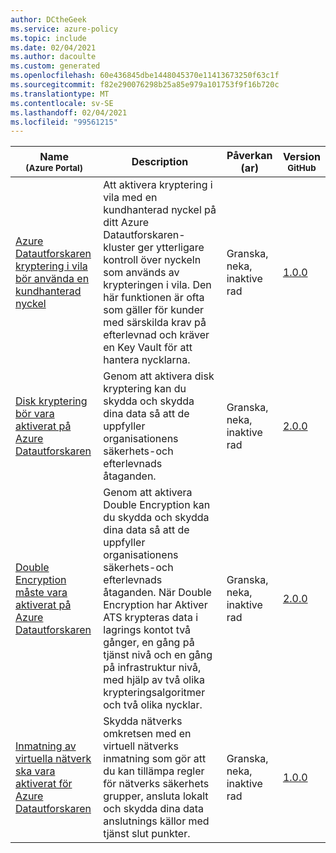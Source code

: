 ```yaml
---
author: DCtheGeek
ms.service: azure-policy
ms.topic: include
ms.date: 02/04/2021
ms.author: dacoulte
ms.custom: generated
ms.openlocfilehash: 60e436845dbe1448045370e11413673250f63c1f
ms.sourcegitcommit: f82e290076298b25a85e979a101753f9f16b720c
ms.translationtype: MT
ms.contentlocale: sv-SE
ms.lasthandoff: 02/04/2021
ms.locfileid: "99561215"
---
```

|Name<br /><sub>(Azure Portal)</sub> |Description |Påverkan (ar) |Version<br /><sub>GitHub</sub> |
|---|---|---|---|
|[Azure Datautforskaren kryptering i vila bör använda en kundhanterad nyckel](https://portal.azure.com/#blade/Microsoft_Azure_Policy/PolicyDetailBlade/definitionId/%2Fproviders%2FMicrosoft.Authorization%2FpolicyDefinitions%2F81e74cea-30fd-40d5-802f-d72103c2aaaa) |Att aktivera kryptering i vila med en kundhanterad nyckel på ditt Azure Datautforskaren-kluster ger ytterligare kontroll över nyckeln som används av krypteringen i vila. Den här funktionen är ofta som gäller för kunder med särskilda krav på efterlevnad och kräver en Key Vault för att hantera nycklarna. |Granska, neka, inaktive rad |[1.0.0](https://github.com/Azure/azure-policy/blob/master/built-in-policies/policyDefinitions/Azure%20Data%20Explorer/ADX_CMK.json) |
|[Disk kryptering bör vara aktiverat på Azure Datautforskaren](https://portal.azure.com/#blade/Microsoft_Azure_Policy/PolicyDetailBlade/definitionId/%2Fproviders%2FMicrosoft.Authorization%2FpolicyDefinitions%2Ff4b53539-8df9-40e4-86c6-6b607703bd4e) |Genom att aktivera disk kryptering kan du skydda och skydda dina data så att de uppfyller organisationens säkerhets-och efterlevnads åtaganden. |Granska, neka, inaktive rad |[2.0.0](https://github.com/Azure/azure-policy/blob/master/built-in-policies/policyDefinitions/Azure%20Data%20Explorer/ADX_disk_encrypted.json) |
|[Double Encryption måste vara aktiverat på Azure Datautforskaren](https://portal.azure.com/#blade/Microsoft_Azure_Policy/PolicyDetailBlade/definitionId/%2Fproviders%2FMicrosoft.Authorization%2FpolicyDefinitions%2Fec068d99-e9c7-401f-8cef-5bdde4e6ccf1) |Genom att aktivera Double Encryption kan du skydda och skydda dina data så att de uppfyller organisationens säkerhets-och efterlevnads åtaganden. När Double Encryption har Aktiver ATS krypteras data i lagrings kontot två gånger, en gång på tjänst nivå och en gång på infrastruktur nivå, med hjälp av två olika krypteringsalgoritmer och två olika nycklar. |Granska, neka, inaktive rad |[2.0.0](https://github.com/Azure/azure-policy/blob/master/built-in-policies/policyDefinitions/Azure%20Data%20Explorer/ADX_doubleEncryption.json) |
|[Inmatning av virtuella nätverk ska vara aktiverat för Azure Datautforskaren](https://portal.azure.com/#blade/Microsoft_Azure_Policy/PolicyDetailBlade/definitionId/%2Fproviders%2FMicrosoft.Authorization%2FpolicyDefinitions%2F9ad2fd1f-b25f-47a2-aa01-1a5a779e6413) |Skydda nätverks omkretsen med en virtuell nätverks inmatning som gör att du kan tillämpa regler för nätverks säkerhets grupper, ansluta lokalt och skydda dina data anslutnings källor med tjänst slut punkter. |Granska, neka, inaktive rad |[1.0.0](https://github.com/Azure/azure-policy/blob/master/built-in-policies/policyDefinitions/Azure%20Data%20Explorer/ADX_VNET_configured.json) |
